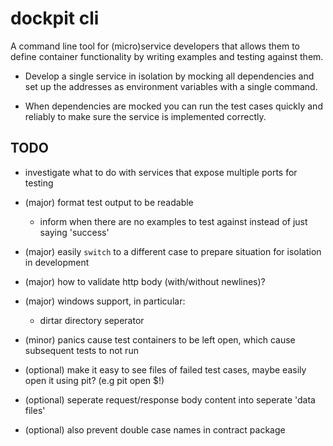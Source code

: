 dockpit cli
===========
A command line tool for (micro)service developers that allows them to define container functionality by writing examples and testing against them.

- Develop a single service in isolation by mocking all dependencies and set up the addresses as environment variables with a single command.

- When dependencies are mocked you can run the test cases quickly and reliably to make sure the service is implemented correctly.

## TODO
- investigate what to do with services that expose multiple ports for testing

- (major) format test output to be readable
	* inform when there are no examples to test against instead of just saying 'success'
- (major) easily `switch` to a different case to prepare situation for isolation in development
- (major) how to validate http body (with/without newlines)?
- (major) windows support, in particular:
	* dirtar directory seperator

- (minor) panics cause test containers to be left open, which cause subsequent tests to not run

- (optional) make it easy to see files of failed test cases, maybe easily open it using pit? (e.g pit open $!)
- (optional) seperate request/response body content into seperate 'data files'
- (optional) also prevent double case names in contract package